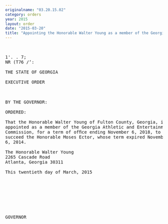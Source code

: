 ```yaml
---
originalname: "03.20.15.02"
category: orders
year: 2015
layout: order
date: "2015-03-20"
title: "Appointing the Honorable Walter Young as a member of the Georgia Athletic and Entertainment Commission"
---
```

<pre>
 

1'. . 7;
NR (T76 /‘:

THE STATE OF GEORGIA

EXECUTIVE ORDER

 

BY THE GOVERNOR:

ORDERED:

That the Honorable Walter Young of Fulton County, Georgia, is
appointed as a member of the Georgia Athletic and Entertainment
Commission, for a term of ofﬁce ending November 6, 2018, to
succeed the Honorable Moses Ector, whose term expired November
6, 2014.

The Honorable Walter Young
2265 Cascade Road
Atlanta, Georgia 30311

This twentieth day of March, 2015

 
 

  

 

GOVERNOR

</pre>
